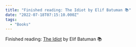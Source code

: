 ```yaml
---
title: "Finished reading: The Idiot by Elif Batuman 📚"
date: "2022-07-18T07:15:10.000Z"
tags: 
  - "Books"
---
```


Finished reading: [The Idiot](https://bookshop.org/a/21729/9780143111061) by Elif Batuman 📚

